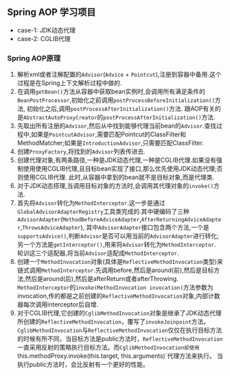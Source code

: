 ## Spring AOP 学习项目

* case-1: JDK动态代理
* case-2: CGLIB代理

### Spring AOP原理

1. 解析xml或者注解配置的`Advisor`(`Advice` + `Pointcut`),注册到容器中备用.这个过程是在Spring上下文解析过程中做的.
2. 在调用`getBean()`方法从容器中获取bean实例时,会调用所有满足条件的`BeanPostProcessor`,初始化之前调用`postProcessBeforeInitialization()`方法,
初始化之后,调用`postProcessAfterInitialization()`方法.
跟AOP有关的是`AbstractAutoProxyCreator`的`postProcessAfterInitialization()`方法.
3. 先取出所有注册的`Advisor`,然后从中找到能够代理当前bean的`Advisor`.查找过程中,如果是`PointcutAdvisor`,需要匹配Pointcut的ClassFilter和MethodMatcher;如果是`IntroductionAdvisor`,只需要匹配ClassFilter.
4. 创建`ProxyFactory`,将找到的`Advisor`列表传进去.
5. 创建代理对象,有两条路径,一种是JDK动态代理,一种是CGLIB代理.如果没有强制使用使用CGLIB代理,且目标bean实现了接口,那么优先使用JDK动态代理;否则使用CGLIB代理.
此时,从容器中拿到的bean就不是目标对象,而是代理类.
6. 对于JDK动态搭理,当调用目标对象的方法时,会调用其代理对象的`invoke()`方法.
7. 首先将`Advisor`转化为`MethodInterceptor`.这一步是通过`GlobalAdvisorAdapterRegistry`工具类完成的.其中硬编码了三种`AdvisorAdapter`(`MethodBeforeAdviceAdapter`,`AfterReturningAdviceAdapter`,`ThrowsAdviceAdapter`),
其中`AdvisorAdapter`接口包含两个方法,一个是`supportsAdvice()`,判断`Advisor`是否可以用当前的`AdvisorAdapter`进行转化;另一个方法是`getInterceptor()`,用来将`Advisor`转化为`MethodInterceptor`.
轮训这三个适配器,将当前`Advisor`适配成`MethodInterceptor`.
8. 创建一个`MethodInvocation`对象(具体是`ReflectiveMethodInvocation`类型)来链式调用`MethodInterceptor`.先调用before,然后是around(前),然后是目标方法,然后是around(后),然后是afterReturn或者afterThrowing.
`MethodInterceptor`的`invoke(MethodInvocation invocation)`方法参数为invocation,传的都是之前创建的`ReflectiveMethodInvocation`对象,内部计数器每次调用interceptor后自增.
9. 对于CGLIB代理,它创建的`CglibMethodInvocation`对象是继承了JDK动态代理所创建的`ReflectiveMethodInvocation`，覆写了`invokeJoinpoint`方法。
`CglibMethodInvocation`与`ReflectiveMethodInvocation`仅仅在执行目标方法的时候有所不同，当目标方法是public方法时，`ReflectiveMethodInvocation`一直采用反射的策略执行目标方法。而`CglibMethodInvocation却使用`this.methodProxy.invoke(this.target, this.arguments)`代理方法来执行。
当执行public方法时，会比反射有一个更好的性能。